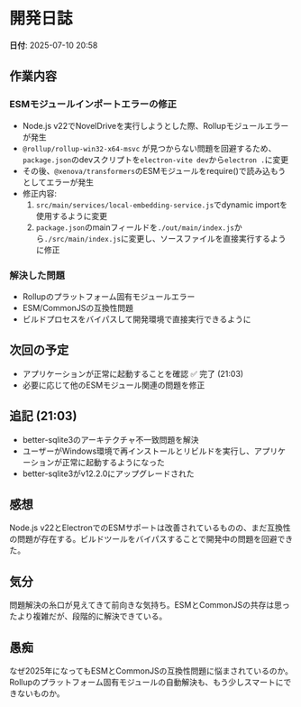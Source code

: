 # 開発日誌

**日付**: 2025-07-10 20:58

## 作業内容

### ESMモジュールインポートエラーの修正
- Node.js v22でNovelDriveを実行しようとした際、Rollupモジュールエラーが発生
- `@rollup/rollup-win32-x64-msvc` が見つからない問題を回避するため、`package.json`のdevスクリプトを`electron-vite dev`から`electron .`に変更
- その後、`@xenova/transformers`のESMモジュールをrequire()で読み込もうとしてエラーが発生
- 修正内容:
  1. `src/main/services/local-embedding-service.js`でdynamic importを使用するように変更
  2. `package.json`のmainフィールドを`./out/main/index.js`から`./src/main/index.js`に変更し、ソースファイルを直接実行するように修正

### 解決した問題
- Rollupのプラットフォーム固有モジュールエラー
- ESM/CommonJSの互換性問題
- ビルドプロセスをバイパスして開発環境で直接実行できるように

## 次回の予定
- アプリケーションが正常に起動することを確認 ✅ 完了 (21:03)
- 必要に応じて他のESMモジュール関連の問題を修正

## 追記 (21:03)
- better-sqlite3のアーキテクチャ不一致問題を解決
- ユーザーがWindows環境で再インストールとリビルドを実行し、アプリケーションが正常に起動するようになった
- better-sqlite3がv12.2.0にアップグレードされた

## 感想
Node.js v22とElectronでのESMサポートは改善されているものの、まだ互換性の問題が存在する。ビルドツールをバイパスすることで開発中の問題を回避できた。

## 気分
問題解決の糸口が見えてきて前向きな気持ち。ESMとCommonJSの共存は思ったより複雑だが、段階的に解決できている。

## 愚痴
なぜ2025年になってもESMとCommonJSの互換性問題に悩まされているのか。Rollupのプラットフォーム固有モジュールの自動解決も、もう少しスマートにできないものか。